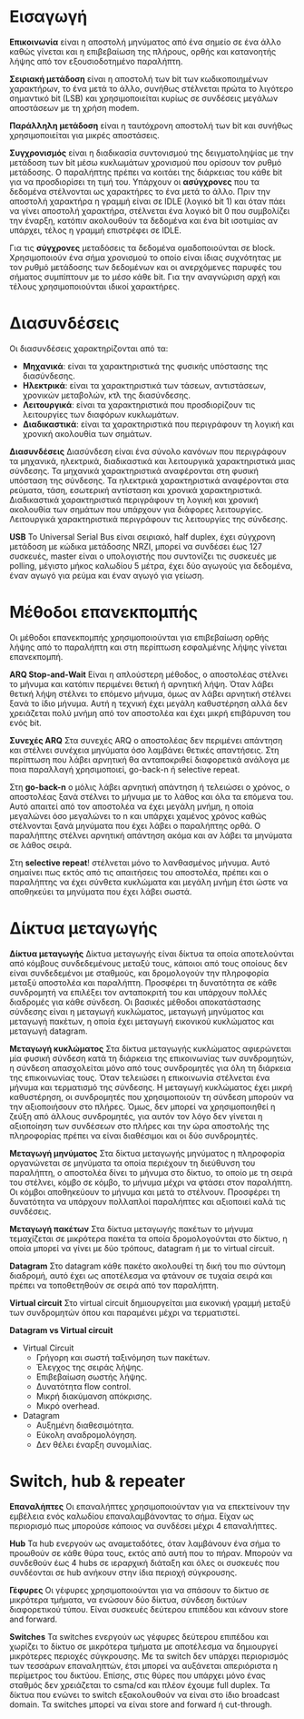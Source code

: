 # Εισαγωγή

**Επικοινωνία** είναι η αποστολή μηνύματος από ένα σημείο σε ένα άλλο καθώς γίνεται και η επιβεβαίωση της πλήρους, ορθής και κατανοητής λήψης από τον εξουσιοδοτημένο παραλήπτη.

**Σειριακή μετάδοση** είναι η αποστολή των bit των κωδικοποιημένων χαρακτήρων, το ένα μετά το άλλο, συνήθως στέλνεται πρώτα το λιγότερο σημαντικό bit (LSB) και χρησιμοποιείται κυρίως σε συνδέσεις μεγάλων αποστάσεων με τη χρήση modem.

**Παράλληλη μετάδοση** είναι η ταυτόχρονη αποστολή των bit και συνήθως χρησιμοποιείται για μικρές αποστάσεις.

**Συγχρονισμός** είναι η διαδικασία συντονισμού της δειγματοληψίας με την μετάδοση των bit μέσω κυκλωμάτων χρονισμού που ορίσουν τον ρυθμό μετάδοσης. Ο παραλήπτης πρέπει να κοιτάει της διάρκειας του κάθε bit για να προσδιορίσει τη τιμή του.
Υπάρχουν οι **ασύγχρονες** που τα δεδομένα στέλνονται ως χαρακτήρες το ένα μετά το άλλο. Πριν την αποστολή χαρακτήρα η γραμμή είναι σε IDLE (λογικό bit 1) και όταν πάει να γίνει αποστολή χαρακτήρα, στέλνεται ένα λογικό bit 0 που συμβολίζει την έναρξη, κατόπιν ακολουθούν τα δεδομένα και ένα bit ισοτιμίας αν υπάρχει, τέλος η γραμμή επιστρέφει σε IDLE.

Για τις **σύγχρονες** μεταδόσεις τα δεδομένα ομαδοποιούνται σε block. Χρησιμοποιούν ένα σήμα χρονισμού το οποίο είναι ίδιας συχνότητας με τον ρυθμό μετάδοσης των δεδομένων και οι ανερχόμενες παρυφές του σήματος συμπίπτουν με το μέσο κάθε bit. Για την αναγνώριση αρχή και τέλους χρησιμοποιούνται ιδικοί χαρακτήρες.

# Διασυνδέσεις
Οι διασυνδέσεις χαρακτηρίζονται από τα:
- **Μηχανικά**: είναι τα χαρακτηριστικά της φυσικής υπόστασης της διασύνδεσης.
- **Ηλεκτρικά**: είναι τα χαρακτηριστικά των τάσεων, αντιστάσεων, χρονικών μεταβολών, κτλ της διασύνδεσης.
- **Λειτουργικά**: είναι τα χαρακτηριστικά που προσδιορίζουν τις λειτουργίες των διαφόρων κυκλωμάτων.
- **Διαδικαστικά**: είναι τα χαρακτηριστικά που περιγράφουν τη λογική και χρονική ακολουθία των σημάτων.

**Διασυνδέσεις**
Διασύνδεση είναι ένα σύνολο κανόνων που περιγράφουν τα μηχανικά, ηλεκτρικά, διαδικαστικά και λειτουργικά χαρακτηριστικά μιας σύνδεσης.
Τα μηχανικά χαρακτηριστικά αναφέρονται στη φυσική υπόσταση της σύνδεσης.
Τα ηλεκτρικά χαρακτηριστικά αναφέρονται στα ρεύματα, τάση, εσωτερική αντίσταση και χρονικά χαρακτηριστικά.
Διαδικαστικά χαρακτηριστικά περιγράφουν τη λογική και χρονική ακολουθία των σημάτων που υπάρχουν για διάφορες λειτουργίες.
Λειτουργικά χαρακτηριστικά περιγράφουν τις λειτουργίες της σύνδεσης.

**USB**
Το Universal Serial Bus είναι σειριακό, half duplex, έχει σύγχρονη μετάδοση με κώδικα μετάδοσης NRZI, μπορεί να συνδέσει έως 127 συσκευές, master είναι ο υπολογιστής που συντονίζει τις συσκευές με polling, μέγιστο μήκος καλωδίου 5 μέτρα, έχει δύο αγωγούς για δεδομένα, έναν αγωγό για ρεύμα και έναν αγωγό για γείωση.

# Μέθοδοι επανεκπομπής
Οι μέθοδοι επανεκπομπής χρησιμοποιούνται για επιβεβαίωση ορθής λήψης από το παραλήπτη και στη περίπτωση εσφαλμένης λήψης γίνεται επανεκπομπή.

**ARQ Stop-and-Wait**
Είναι η απλούστερη μέθοδος, ο αποστολέας στέλνει το μήνυμα και κατόπιν περιμένει θετική ή αρνητική λήψη. Όταν λάβει θετική λήψη στέλνει το επόμενο μήνυμα, όμως αν λάβει αρνητική στέλνει ξανά το ίδιο μήνυμα. Αυτή η τεχνική έχει μεγάλη καθυστέρηση αλλά δεν χρειάζεται πολύ μνήμη από τον αποστολέα και έχει μικρή επιβάρυνση του ενός bit.

**Συνεχές ARQ**
Στα συνεχές ARQ ο αποστολέας δεν περιμένει απάντηση και στέλνει συνέχεια μηνύματα όσο λαμβάνει θετικές απαντήσεις. Στη περίπτωση που λάβει αρνητική θα ανταποκριθεί διαφορετικά ανάλογα με ποια παραλλαγή χρησιμοποιεί, go-back-n ή selective repeat.

Στη **go-back-n** ο μόλις λάβει αρνητική απάντηση ή τελειώσει ο χρόνος, ο αποστολέας ξανά στέλνει το μήνυμα με το λάθος και όλα τα επόμενα του. Αυτό απαιτεί από τον αποστολέα να έχει μεγάλη μνήμη, η οποία μεγαλώνει όσο μεγαλώνει το n και υπάρχει χαμένος χρόνος καθώς στέλνονται ξανά μηνύματα που έχει λάβει ο παραλήπτης ορθά. Ο παραλήπτης στέλνει αρνητική απάντηση ακόμα και αν λάβει τα μηνύματα σε λάθος σειρά.

Στη **selective repeat**! στέλνεται μόνο το λανθασμένος μήνυμα. Αυτό σημαίνει πως εκτός από τις απαιτήσεις του αποστολέα, πρέπει και ο παραλήπτης να έχει σύνθετα κυκλώματα και μεγάλη μνήμη έτσι ώστε να αποθηκεύει τα μηνύματα που έχει λάβει σωστά.

# Δίκτυα μεταγωγής
**Δίκτυα μεταγωγής**
Δίκτυα μεταγωγής είναι δίκτυα τα οποία αποτελούνται από κόμβους συνδεδεμένους μεταξύ τους, κάποιοι από τους οποίους δεν είναι συνδεδεμένοι με σταθμούς, και δρομολογούν την πληροφορία μεταξύ αποστολέα και παραλήπτη. Προσφέρει τη δυνατότητα σε κάθε συνδρομητή να επιλέξει τον ανταποκριτή του και υπάρχουν πολλές διαδρομές για κάθε σύνδεση. Οι βασικές μέθοδοι αποκατάστασης σύνδεσης είναι η μεταγωγή κυκλώματος, μεταγωγή μηνύματος και μεταγωγή πακέτων, η οποία έχει μεταγωγή εικονικού κυκλώματος και μεταγωγή datagram.

**Μεταγωγή κυκλώματος**
Στα δίκτυα μεταγωγής κυκλώματος αφιερώνεται μία φυσική σύνδεση κατά τη διάρκεια της επικοινωνίας των συνδρομητών, η σύνδεση απασχολείται μόνο από τους συνδρομητές για όλη τη διάρκεια της επικοινωνίας τους. Όταν τελειώσει η επικοινωνία στέλνεται ένα μήνυμα και τερματισμό της σύνδεσης.
Η μεταγωγή κυκλώματος έχει μικρή καθυστέρηση, οι συνδρομητές που χρησιμοποιούν τη σύνδεση μπορούν να την αξιοποιήσουν στο πλήρες. Όμως, δεν μπορεί να χρησιμοποιηθεί η ζεύξη από άλλους συνδρομητές, για αυτόν τον λόγο δεν γίνεται η αξιοποίηση των συνδέσεων στο πλήρες και την ώρα αποστολής της πληροφορίας πρέπει να είναι διαθέσιμοι και οι δύο συνδρομητές.

**Μεταγωγή μηνύματος**
Στα δίκτυα μεταγωγής μηνύματος η πληροφορία οργανώνεται σε μηνύματα τα οποία περιέχουν τη διεύθυνση του παραλήπτη, ο αποστολέα δίνει το μήνυμα στο δίκτυο, το οποίο με τη σειρά του στέλνει, κόμβο σε κόμβο, το μήνυμα μέχρι να φτάσει στον παραλήπτη. Οι κόμβοι αποθηκεύουν το μήνυμα και μετά το στέλνουν. Προσφέρει τη δυνατότητα να υπάρχουν πολλαπλοί παραλήπτες και αξιοποιεί καλά τις συνδέσεις.

**Μεταγωγή πακέτων**
Στα δίκτυα μεταγωγής πακέτων το μήνυμα τεμαχίζεται σε μικρότερα πακέτα τα οποία δρομολογούνται στο δίκτυο, η οποία μπορεί να γίνει με δύο τρόπους, datagram  ή με το virtual circuit.

**Datagram**
Στο datagram κάθε πακέτο ακολουθεί τη δική του πιο σύντομη διαδρομή, αυτό έχει ως αποτέλεσμα να φτάνουν σε τυχαία σειρά και πρέπει να τοποθετηθούν σε σειρά από τον παραλήπτη.

**Virtual circuit**
Στο virtual circuit δημιουργείται μια εικονική γραμμή μεταξύ των συνδρομητών όπου και παραμένει μέχρι να τερματιστεί.

**Datagram vs Virtual circuit**
- Virtual Circuit
	- Γρήγορη και σωστή ταξινόμηση των πακέτων.
	- Έλεγχος της σειράς λήψης.
	- Επιβεβαίωση σωστής λήψης.
	- Δυνατότητα flow control.
	- Μικρή διακύμανση απόκρισης.
	- Μικρό overhead.
- Datagram
	- Αυξημένη διαθεσιμότητα.
	- Εύκολη αναδρομολόγηση.
	- Δεν θέλει έναρξη συνομιλίας.

# Switch, hub & repeater
**Επαναλήπτες**
Οι επαναλήπτες χρησιμοποιούνταν για να επεκτείνουν την εμβέλεια ενός καλωδίου επαναλαμβάνοντας το σήμα. Είχαν ως περιορισμό πως μπορούσε κάποιος να συνδέσει μέχρι 4 επαναλήπτες.

**Hub**
Τα hub ενεργούν ως αναμεταδότες, όταν λαμβάνουν ένα σήμα το προωθούν σε κάθε θύρα τους, εκτός από αυτή που το πήραν. Μπορούν να συνδεθούν έως 4 hubs σε ιεραρχική διάταξη και όλες οι συσκευές που συνδέονται σε hub ανήκουν στην ίδια περιοχή σύγκρουσης.

**Γέφυρες**
Οι γέφυρες χρησιμοποιούνται για να σπάσουν το δίκτυο σε μικρότερα τμήματα, να ενώσουν δύο δίκτυα, σύνδεση δικτύων διαφορετικού τύπου. Είναι συσκευές δεύτερου επιπέδου και κάνουν store and forward.

**Switches**
Τα switches ενεργούν ως γέφυρες δεύτερου επιπέδου και χωρίζει το δίκτυο σε μικρότερα τμήματα με αποτέλεσμα να δημιουργεί μικρότερες περιοχές σύγκρουσης. Με τα switch δεν υπάρχει περιορισμός των τεσσάρων επαναληπτών, έτσι μπορεί να αυξάνεται απεριόριστα η περίμετρος του δικτύου. Επίσης, στις θύρες που υπάρχει μόνο ένας σταθμός δεν χρειάζεται το csma/cd και πλέον έχουμε full duplex. Τα δίκτυα που ενώνει το switch εξακολουθούν να είναι στο ίδιο broadcast domain. Τα switches μπορεί να είναι store and forward ή cut-through.

